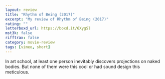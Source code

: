 ```yaml
---
layout: review
title: "Rhythm of Being (2017)"
excerpt: "My review of Rhythm of Being (2017)"
rating: ""
letterboxd_url: https://boxd.it/6XygSl
mst3k: false
rifftrax: false
category: movie-review
tags: [vimeo, short]
---
```


In art school, at least one person inevitably discovers projections on naked bodies. But none of them were this cool or had sound design this meticulous.

